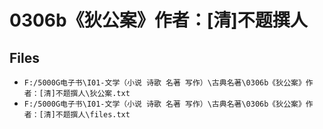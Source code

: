 # 0306b《狄公案》作者：[清]不题撰人

## Files

- `F:/5000G电子书\I01-文学（小说 诗歌 名著 写作）\古典名著\0306b《狄公案》作者：[清]不题撰人\狄公案.txt`
- `F:/5000G电子书\I01-文学（小说 诗歌 名著 写作）\古典名著\0306b《狄公案》作者：[清]不题撰人\files.txt`
